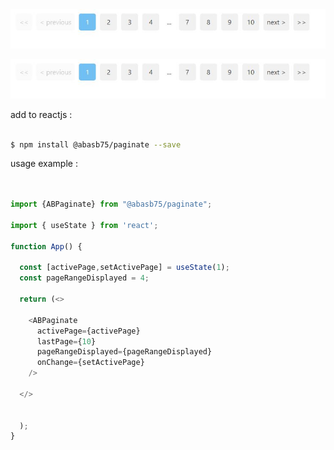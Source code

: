 <img src="capture.jpg" alt="@abasb75/paginate react js paginate" title="@abasb75/paginate">


![react js paginate](capture.jpg)



add to reactjs :

```sh

$ npm install @abasb75/paginate --save

```

usage example :


```javascript


import {ABPaginate} from "@abasb75/paginate";

import { useState } from 'react';

function App() {

  const [activePage,setActivePage] = useState(1);
  const pageRangeDisplayed = 4;

  return (<>
    
    <ABPaginate
      activePage={activePage}
      lastPage={10}
      pageRangeDisplayed={pageRangeDisplayed}
      onChange={setActivePage}
    />
    
  </>
    
    
  );
}


```





